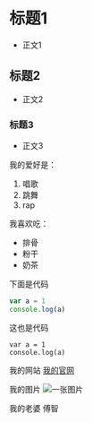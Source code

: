 # 标题1
   * 正文1
## 标题2
   * 正文2
### 标题3
   * 正文3

我的爱好是：
1. 唱歌
2. 跳舞
3. rap

我喜欢吃：
* 排骨
* 粉干
* 奶茶

下面是代码

```javascript
var a = 1
console.log(a)
```

这也是代码

    var a = 1
    console.log(a)

我的网站 [我的官网](https://github.com/account/unverified-email)

我的图片
![一张图片](汽车.png)

我的老婆
傅智